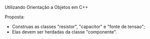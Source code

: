 Utilizando Orientação a Objetos em C++

Proposta:
  - Construas as classes "resistor", "capacitor" e "fonte de tensao";
  - Elas devem ser herdadas da classe "componente".

